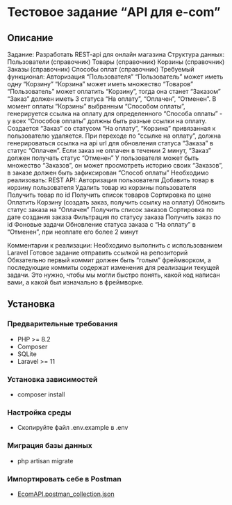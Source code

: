 # Тестовое задание “API для e-com”

## Описание
Задание:
Разработать REST-api для онлайн магазина
Структура данных:
Пользователи (справочник)
Товары (справочник)
Корзины (справочник)
Заказы (справочник)
Способы оплат (справочник)
Требуемый функционал:
Авторизация “Пользователя”
“Пользователь” может иметь одну “Корзину”
“Корзина” может иметь множество “Товаров”
“Пользователь” может оплатить “Корзину”, тогда она станет “Заказом”
“Заказ” должен иметь 3 статуса “На оплату”, “Оплачен”, “Отменен”.
В момент оплаты “Корзины” выбранным “Способом оплаты”, генерируется ссылка на оплату для определенного “Способа оплаты” - у всех “Способов оплаты” должны быть разные ссылки на оплату. Создается “Заказ” со статусом “На оплату”, “Корзина” привязанная к пользователю удаляется.
При переходе по “ссылке на оплату”, должна генерироваться ссылка на api url для обновления статуса “Заказа” в статус “Оплачен”.
Если заказ не оплачен в течении 2 минут, “Заказ” должен получать статус “Отменен”
У пользователя может быть множество “Заказов”, он может просмотреть историю своих “Заказов”, в заказе должен быть зафиксирован “Способ оплаты”
Необходимо реализовать:
REST API:
Авторизация пользователя
Добавить товар в корзину пользователя
Удалить товар из корзины пользователя
Получить товар по id
Получить список товаров
Сортировка по цене
Оплатить Корзину (создать заказ, получить ссылку на оплату)
Обновить статус заказа на “Оплачен”
Получить список заказов
Сортировка по дате создания заказа
Фильтрация по статусу заказа
Получить заказ по id
Фоновые задачи
Обновление статуса заказа с “На оплату” в “Отменен”, при неоплате его более 2 минут

Комментарии к реализации:
Необходимо выполнить с использованием Laravel
Готовое задание отправить ссылкой на репозиторий
Обязательно первый коммит должен быть “голым” фреймворком, а последующие коммиты содержат изменения для реализации текущей задачи. Это нужно, чтобы мы могли быстро понять, какой код написан вами, а какой был изначально в фреймворке.

## Установка

### Предварительные требования
- PHP >= 8.2
- Composer
- SQLite
- Laravel >= 11

### Установка зависимостей
- composer install

### Настройка среды
- Скопируйте файл .env.example в .env

### Миграция базы данных

- php artisan migrate

### Импортировать себе в Postman
 
- [EcomAPI.postman_collection.json](EcomAPI.postman_collection.json)
